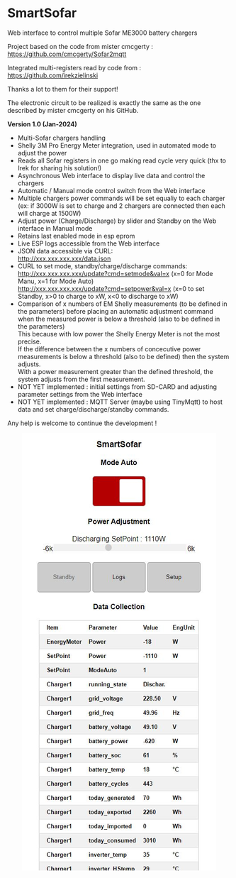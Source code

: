 # SmartSofar
Web interface to control multiple Sofar ME3000 battery chargers

Project based on the code from mister cmcgerty : https://github.com/cmcgerty/Sofar2mqtt

Integrated multi-registers read by code from : https://github.com/irekzielinski

Thanks a lot to them for their support!


The electronic circuit to be realized is exactly the same as the one described by mister cmcgerty on his GitHub.


__Version 1.0 (Jan-2024)__  
* Multi-Sofar chargers handling
* Shelly 3M Pro Energy Meter integration, used in automated mode to adjust the power
* Reads all Sofar registers in one go making read cycle very quick (thx to Irek for sharing his solution!)
* Asynchronous Web interface to display live data and control the chargers
* Automatic / Manual mode control switch from the Web interface
* Multiple chargers power commands will be set equaliy to each charger (ex: if 3000W is set to charge and 2 chargers are connected then each will charge at 1500W)
* Adjust power (Charge/Discharge) by slider and Standby on the Web interface in Manual mode
* Retains last enabled mode in esp eprom
* Live ESP logs accessible from the Web interface
* JSON data accessible via CURL:  
  http://xxx.xxx.xxx.xxx/data.json
* CURL to set mode, standby/charge/discharge commands:  
  http://xxx.xxx.xxx.xxx/update?cmd=setmode&val=x (x=0 for Mode Manu, x=1 for Mode Auto)  
  http://xxx.xxx.xxx.xxx/update?cmd=setpower&val=x (x=0 to set Standby, x>0 to charge to xW, x<0 to discharge to xW)
* Comparison of x numbers of EM Shelly measurements (to be defined in the parameters) before placing an automatic adjustment command when the measured power is below a threshold (also to be defined in the parameters)  
  This because with low power the Shelly Energy Meter is not the most precise.  
  If the difference between the x numbers of concecutive power measurements is below a threshold (also to be defined) then the system adjusts.  
  With a power measurement greater than the defined threshold, the system adjusts from the first measurement.
* NOT YET implemented : initial settings from SD-CARD and adjusting parameter settings from the Web interface
* NOT YET implemented : MQTT Server (maybe using TinyMqtt) to host data and set charge/discharge/standby commands.


Any help is welcome to continue the development !

<p align="center" width="100%"><img src="https://github.com/Sattaz/SmartSofar/blob/main/Pictures/SmartSofar.jpg"></p>
